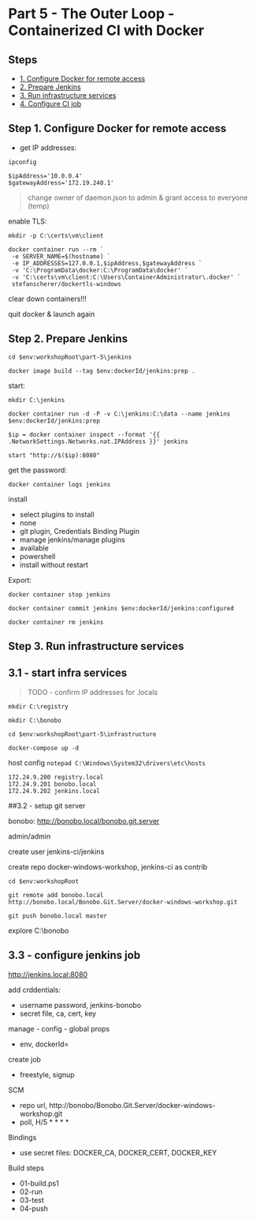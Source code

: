 # Part 5 - The Outer Loop - Containerized CI with Docker



## Steps

* [1. Configure Docker for remote access](#1)
* [2. Prepare Jenkins](#2)
* [3. Run infrastructure services](#3)
* [4. Configure CI job](#4)


## <a name="1"></a>Step 1. Configure Docker for remote access

- get IP addresses:

```
ipconfig 

$ipAddress='10.0.0.4'
$gatewayAddress='172.19.240.1'
```
> change owner of daemon.json to admin & grant access to everyone (temp)

enable TLS:

```
mkdir -p C:\certs\vm\client

docker container run --rm `
 -e SERVER_NAME=$(hostname) `
 -e IP_ADDRESSES=127.0.0.1,$ipAddress,$gatewayAddress `
 -v 'C:\ProgramData\docker:C:\ProgramData\docker' `
 -v 'C:\certs\vm\client:C:\Users\ContainerAdministrator\.docker' `
 stefanscherer/dockertls-windows
```

clear down containers!!!

quit docker & launch again


## <a name="2"></a>Step 2. Prepare Jenkins

```
cd $env:workshopRoot\part-5\jenkins

docker image build --tag $env:dockerId/jenkins:prep .
```

start:

```
mkdir C:\jenkins

docker container run -d -P -v C:\jenkins:C:\data --name jenkins $env:dockerId/jenkins:prep
```

```
$ip = docker container inspect --format '{{ .NetworkSettings.Networks.nat.IPAddress }}' jenkins

start "http://$($ip):8080"
```

get the password:

```
docker container logs jenkins
```

install

- select plugins to install
- none
- git plugin, Credentials Binding Plugin
- manage jenkins/manage plugins
- available
- powershell
- install without restart

Export:

```
docker container stop jenkins

docker container commit jenkins $env:dockerId/jenkins:configured

docker container rm jenkins
```

## <a name="3"></a>Step 3. Run infrastructure services

## 3.1 - start infra services

> TODO - confirm IP addresses for .locals

```
mkdir C:\registry

mkdir C:\bonobo

cd $env:workshopRoot\part-5\infrastructure

docker-compose up -d
```

host config `notepad C:\Windows\System32\drivers\etc\hosts`

```
172.24.9.200 registry.local
172.24.9.201 bonobo.local
172.24.9.202 jenkins.local
```

##3.2 - setup git server

bonobo:  http://bonobo.local/bonobo.git.server

admin/admin

create user jenkins-ci/jenkins

create repo docker-windows-workshop, jenkins-ci as contrib

```
cd $env:workshopRoot

git remote add bonobo.local http://bonobo.local/Bonobo.Git.Server/docker-windows-workshop.git

git push bonobo.local master
```

explore C:\bonobo

## 3.3 - configure jenkins job


http://jenkins.local:8080

add crddentials:

- username password, jenkins-bonobo
- secret file, ca, cert, key

manage - config - global props

- env, dockerId=<docekerId>

create job

- freestyle, signup

SCM

- repo url, http://bonobo/Bonobo.Git.Server/docker-windows-workshop.git
- poll, H/5 * * * *

Bindings

- use secret files: DOCKER_CA, DOCKER_CERT, DOCKER_KEY


Build steps

- 01-build.ps1
- 02-run
- 03-test
- 04-push